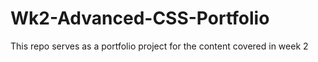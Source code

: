 # Wk2-Advanced-CSS-Portfolio
This repo serves as a portfolio project for the content covered in week 2
